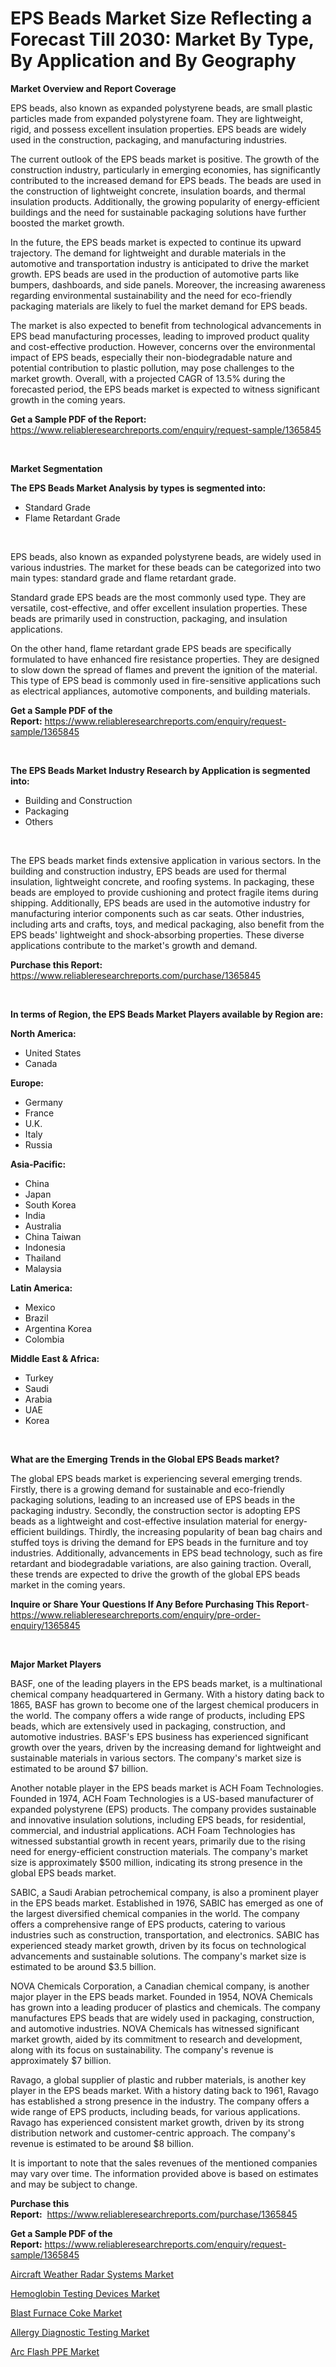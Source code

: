<p><h1>EPS Beads Market Size Reflecting a Forecast Till 2030: Market By Type, By Application and By Geography</h1></p><p><strong>Market Overview and Report Coverage</strong></p>
<p><p>EPS beads, also known as expanded polystyrene beads, are small plastic particles made from expanded polystyrene foam. They are lightweight, rigid, and possess excellent insulation properties. EPS beads are widely used in the construction, packaging, and manufacturing industries.</p><p>The current outlook of the EPS beads market is positive. The growth of the construction industry, particularly in emerging economies, has significantly contributed to the increased demand for EPS beads. The beads are used in the construction of lightweight concrete, insulation boards, and thermal insulation products. Additionally, the growing popularity of energy-efficient buildings and the need for sustainable packaging solutions have further boosted the market growth.</p><p>In the future, the EPS beads market is expected to continue its upward trajectory. The demand for lightweight and durable materials in the automotive and transportation industry is anticipated to drive the market growth. EPS beads are used in the production of automotive parts like bumpers, dashboards, and side panels. Moreover, the increasing awareness regarding environmental sustainability and the need for eco-friendly packaging materials are likely to fuel the market demand for EPS beads.</p><p>The market is also expected to benefit from technological advancements in EPS bead manufacturing processes, leading to improved product quality and cost-effective production. However, concerns over the environmental impact of EPS beads, especially their non-biodegradable nature and potential contribution to plastic pollution, may pose challenges to the market growth. Overall, with a projected CAGR of 13.5% during the forecasted period, the EPS beads market is expected to witness significant growth in the coming years.</p></p>
<p><strong>Get a Sample PDF of the Report:</strong> <a href="https://www.reliableresearchreports.com/enquiry/request-sample/1365845">https://www.reliableresearchreports.com/enquiry/request-sample/1365845</a></p>
<p>&nbsp;</p>
<p><strong>Market Segmentation</strong></p>
<p><strong>The EPS Beads Market Analysis by types is segmented into:</strong></p>
<p><ul><li>Standard Grade</li><li>Flame Retardant Grade</li></ul></p>
<p>&nbsp;</p>
<p><p>EPS beads, also known as expanded polystyrene beads, are widely used in various industries. The market for these beads can be categorized into two main types: standard grade and flame retardant grade. </p><p>Standard grade EPS beads are the most commonly used type. They are versatile, cost-effective, and offer excellent insulation properties. These beads are primarily used in construction, packaging, and insulation applications.</p><p>On the other hand, flame retardant grade EPS beads are specifically formulated to have enhanced fire resistance properties. They are designed to slow down the spread of flames and prevent the ignition of the material. This type of EPS bead is commonly used in fire-sensitive applications such as electrical appliances, automotive components, and building materials.</p></p>
<p><strong>Get a Sample PDF of the Report:</strong>&nbsp;<a href="https://www.reliableresearchreports.com/enquiry/request-sample/1365845">https://www.reliableresearchreports.com/enquiry/request-sample/1365845</a></p>
<p>&nbsp;</p>
<p><strong>The EPS Beads Market Industry Research by Application is segmented into:</strong></p>
<p><ul><li>Building and Construction</li><li>Packaging</li><li>Others</li></ul></p>
<p>&nbsp;</p>
<p><p>The EPS beads market finds extensive application in various sectors. In the building and construction industry, EPS beads are used for thermal insulation, lightweight concrete, and roofing systems. In packaging, these beads are employed to provide cushioning and protect fragile items during shipping. Additionally, EPS beads are used in the automotive industry for manufacturing interior components such as car seats. Other industries, including arts and crafts, toys, and medical packaging, also benefit from the EPS beads' lightweight and shock-absorbing properties. These diverse applications contribute to the market's growth and demand.</p></p>
<p><strong>Purchase this Report:</strong>&nbsp; <a href="https://www.reliableresearchreports.com/purchase/1365845">https://www.reliableresearchreports.com/purchase/1365845</a></p>
<p>&nbsp;</p>
<p><strong>In terms of Region, the EPS Beads Market Players available by Region are:</strong></p>
<p>
    <p> <strong> North America: </strong>
        <ul>
            <li>United States</li>
            <li>Canada</li>
        </ul>
        </p> 
    <p> <strong> Europe: </strong>
        <ul>
            <li>Germany</li>
            <li>France</li>
            <li>U.K.</li>
            <li>Italy</li>
            <li>Russia</li>
        </ul>
        </p> 
    <p> <strong> Asia-Pacific: </strong>
        <ul>
            <li>China</li>
            <li>Japan</li>
            <li>South Korea</li>
            <li>India</li>
            <li>Australia</li>
            <li>China Taiwan</li>
            <li>Indonesia</li>
            <li>Thailand</li>
            <li>Malaysia</li>
        </ul>
        </p> 
    <p> <strong> Latin America: </strong>
        <ul>
            <li>Mexico</li>
            <li>Brazil</li>
            <li>Argentina Korea</li>
            <li>Colombia</li>
        </ul>
        </p> 
    <p> <strong> Middle East & Africa: </strong>
        <ul>
            <li>Turkey</li>
            <li>Saudi</li>
            <li>Arabia</li>
            <li>UAE</li>
            <li>Korea</li>
        </ul>
    </p>
    </p>
<p>&nbsp;</p>
<p><strong>What are the Emerging Trends in the Global EPS Beads market?</strong></p>
<p><p>The global EPS beads market is experiencing several emerging trends. Firstly, there is a growing demand for sustainable and eco-friendly packaging solutions, leading to an increased use of EPS beads in the packaging industry. Secondly, the construction sector is adopting EPS beads as a lightweight and cost-effective insulation material for energy-efficient buildings. Thirdly, the increasing popularity of bean bag chairs and stuffed toys is driving the demand for EPS beads in the furniture and toy industries. Additionally, advancements in EPS bead technology, such as fire retardant and biodegradable variations, are also gaining traction. Overall, these trends are expected to drive the growth of the global EPS beads market in the coming years.</p></p>
<p><strong>Inquire or Share Your Questions If Any Before Purchasing This Report</strong>- <a href="https://www.reliableresearchreports.com/enquiry/pre-order-enquiry/1365845">https://www.reliableresearchreports.com/enquiry/pre-order-enquiry/1365845</a></p>
<p>&nbsp;</p>
<p><strong>Major Market Players</strong></p>
<p><p>BASF, one of the leading players in the EPS beads market, is a multinational chemical company headquartered in Germany. With a history dating back to 1865, BASF has grown to become one of the largest chemical producers in the world. The company offers a wide range of products, including EPS beads, which are extensively used in packaging, construction, and automotive industries. BASF's EPS business has experienced significant growth over the years, driven by the increasing demand for lightweight and sustainable materials in various sectors. The company's market size is estimated to be around $7 billion.</p><p>Another notable player in the EPS beads market is ACH Foam Technologies. Founded in 1974, ACH Foam Technologies is a US-based manufacturer of expanded polystyrene (EPS) products. The company provides sustainable and innovative insulation solutions, including EPS beads, for residential, commercial, and industrial applications. ACH Foam Technologies has witnessed substantial growth in recent years, primarily due to the rising need for energy-efficient construction materials. The company's market size is approximately $500 million, indicating its strong presence in the global EPS beads market.</p><p>SABIC, a Saudi Arabian petrochemical company, is also a prominent player in the EPS beads market. Established in 1976, SABIC has emerged as one of the largest diversified chemical companies in the world. The company offers a comprehensive range of EPS products, catering to various industries such as construction, transportation, and electronics. SABIC has experienced steady market growth, driven by its focus on technological advancements and sustainable solutions. The company's market size is estimated to be around $3.5 billion.</p><p>NOVA Chemicals Corporation, a Canadian chemical company, is another major player in the EPS beads market. Founded in 1954, NOVA Chemicals has grown into a leading producer of plastics and chemicals. The company manufactures EPS beads that are widely used in packaging, construction, and automotive industries. NOVA Chemicals has witnessed significant market growth, aided by its commitment to research and development, along with its focus on sustainability. The company's revenue is approximately $7 billion.</p><p>Ravago, a global supplier of plastic and rubber materials, is another key player in the EPS beads market. With a history dating back to 1961, Ravago has established a strong presence in the industry. The company offers a wide range of EPS products, including beads, for various applications. Ravago has experienced consistent market growth, driven by its strong distribution network and customer-centric approach. The company's revenue is estimated to be around $8 billion.</p><p>It is important to note that the sales revenues of the mentioned companies may vary over time. The information provided above is based on estimates and may be subject to change.</p></p>
<p><strong>Purchase this Report:</strong>&nbsp;&nbsp;<a href="https://www.reliableresearchreports.com/purchase/1365845">https://www.reliableresearchreports.com/purchase/1365845</a></p>
<p></p>
<p><strong>Get a Sample PDF of the Report:</strong>&nbsp;<a href="https://www.reliableresearchreports.com/enquiry/request-sample/1365845">https://www.reliableresearchreports.com/enquiry/request-sample/1365845</a></p>
<p><p><a href="https://www.linkedin.com/pulse/aircraft-weather-radar-systems-market-research-report-27jxc/">Aircraft Weather Radar Systems Market</a></p><p><a href="https://medium.com/@graycehuels/hemoglobin-testing-devices-market-size-cagr-trends-2024-2030-ed6f16ff6485">Hemoglobin Testing Devices Market</a></p><p><a href="https://github.com/santosh758595/Market-Research-Report-List-1/blob/main/blast-furnace-coke-market.md">Blast Furnace Coke Market</a></p><p><a href="https://medium.com/@janbogisich/allergy-diagnostic-testing-market-size-cagr-trends-2024-2030-a6e8a68aa710">Allergy Diagnostic Testing Market</a></p><p><a href="https://www.linkedin.com/pulse/arc-flash-ppe-market-size-2023-2030-global-industrial-analysis-909pf/">Arc Flash PPE Market</a></p></p>